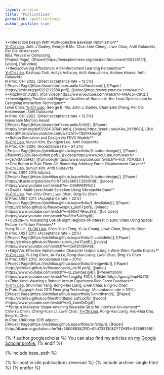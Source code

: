 ```yaml
---
layout: archive
title: "Publications"
permalink: /publications/
author_profile: true
---
```


<br>
<small>**Interaction Design With Multi-objective Bayesian Optimization**<br>
<u>Yi-Chi Liao</u>, John J Dudley, George B Mo, Chun-Lien Cheng, Liwei Chan, Antti Oulasvirta, Per Ola Kristensson<br>
IEEE Pervasive Computing. </small><br>
<small>[Project Page], [[Paper](https://ieeexplore.ieee.org/abstract/document/10024515/)], [video],  [full video]</small>


<br>
<small>**Rediscovering Affordance: A Reinforcement Learning Perspective**<br>
<u>Yi-Chi Liao</u>, Kashyap Todi, Aditya Acharya, Antti Keurulainen, Andrew Howes, Antti Oulasvirta<br>
In Proc. CHI 2022. (Direct acceptance rate = 12.5%)</small><br>
<small>[[Project Page](https://userinterfaces.aalto.fi/affordance/)], [[Paper](https://arxiv.org/pdf/2112.12886.pdf)], [[video](https://www.youtube.com/watch?v=MqzKMCnJt38)],  [[full video](https://www.youtube.com/watch?v=VNAcp-iC9tQ)]</small>


<br>
<small>**Investigating Positive and Negative Qualities of Human-in-the-Loop Optimization for Designing Interaction Techniques**<br>
Liwei Chan, <u>Yi-Chi Liao</u>, George B. Mo, John J. Dudley, Chun-Lien Cheng, Per Ola Kristensson, Antti Oulasvirta<br>
In Proc. CHI 2022. (Direct acceptance rate = 12.5%)</small><br>
<small>Honorable Mention Award</small><br>
<small>[[Project Page](https://userinterfaces.aalto.fi/dit/)], [[Paper](https://arxiv.org/pdf/2204.07641.pdf)], [[video](https://youtu.be/uK4o_2VY90E)],  [[full video](https://www.youtube.com/watch?v=T8ijVKkajwg)]</small>

<br>
<small>**Button Simulation and Design via FDVV Models**<br>
<u>Yi-Chi Liao</u>, Sunjun Kim, Byungjoo Lee, Antti Oulasvirta<br>
In Proc. CHI 2020. (Acceptance rate = 24.3%)</small><br>
<small>[[Project Page](https://yichiliao.github.io/portfolio/0-buttondesign/)], [[Paper](/files/chi2020-liao-button.pdf)], [[video](https://www.youtube.com/watch?v=gE7v3Ai5bFk)],  [[full video](https://www.youtube.com/watch?v=hOi_7O7USaI)]</small>
  
<br>
<small>**One Button to Rule Them All: Rendering Arbitrary Force-Displacement Curves**<br>
<u>Yi-Chi Liao</u>, Sunjun Kim, Antti Oulasvirta<br>
In Proc. UIST 2018 adjunct.</small><br>
<small>[[Project Page](https://yichiliao.github.io/portfolio/0-buttondesign/)], [[Paper](https://dl.acm.org/doi/abs/10.1145/3266037.3266118)], [[video](https://www.youtube.com/watch?v=-CbhRR6199U)]</small>
  
<br>
<small>**Dwell+: Multi-Level Mode Selection Using Vibrotactile Cues**<br>
<u>Yi-Chi Liao</u>, Yen-Chiu Chen,Liwei Chan, Bing-Yu Chen <br>
In Proc. UIST 2017. (Acceptance rate = 22%)</small><br>
<small>[[Project Page](https://yichiliao.github.io/portfolio/1-dwellplus/)], [[Paper](http://yichiliao.github.io/files/dwellplus_uist17.pdf)], [[video](https://www.youtube.com/watch?v=E90wT4RwuSk)],  [[full video](https://www.youtube.com/watch?v=SHxr5JcYqy8)]</small>
  
<br>
<small>**Outside-In: Visualizing Out-of-Sight Regions-of-Interest in a360 Video Using Spatial Picture-in-Picture Previews**<br>
Yung-Ta Lin, <u>Yi-Chi Liao</u>, Shan-Yuan Teng, Yi-Ju Chung, Liwei Chan, Bing-Yu Chen <br>
In Proc. UIST 2017. (Acceptance rate = 22%)</small><br>
<small>[[Project Page](https://yichiliao.github.io/portfolio/2-outsidein/)], [[Paper](http://yichiliao.github.io/files/outsidein_uist17.pdf)], [[video](https://www.youtube.com/watch?v=tCeRS1ObPA8)]</small>
  
<br>
<small>**EdgeVib: Effective Alphanumeric Character Output Using a Wrist-Worn Tactile Display**<br>
<u>Yi-Chi Liao</u>, Yi-Ling Chen, Jo-Yu Lo, Rong-Hao Liang, Liwei Chan, Bing-Yu Chen <br>
In Proc. UIST 2016. (Acceptance rate = 20%) </small><br>
<small>[[Project Page](https://yichiliao.github.io/portfolio/3-edgevib/)], [[Paper](http://yichiliao.github.io/files/edgevib_uist16.pdf)], [[video](https://www.youtube.com/watch?v=Q_2owlSeDg4)], [[Presentation](https://www.youtube.com/watch?v=4aogj5g-Ft0)], [[Slide](https://goo.gl/mpHQ70)]</small>
  
<br>
<small>**ThirdHand: Wearing a Robotic Arm to Experience Rich Force Feedback**<br>
<u>Yi-Chi Liao</u>, Shun-Yao Yang, Rong-Hao Liang, Liwei Chan, Bing-Yu Chen<br>
In Proc. Siggraph Asia 2015 Emerging Technology. (Acceptance rate = 30%). </small><br>
<small>[[Project Page](https://yichiliao.github.io/portfolio/5-thirdhand/)], [[Paper](http://yichiliao.github.io/files/thirdhand_sa15.pdf)], [[video](https://www.youtube.com/watch?v=Q_2owlSeDg4)]</small>
  
<br>
<small>**fStrip: a Malleable Shape-retaining Wearable Strip for Interface On-demand**<br>
Chin-Yu Chien, Cheng-Yuan Li, Liwei Chan, <u>Yi-Chi Liao</u>, Rong-Hao Liang, Hao-Hua Chu, Bing-Yu Chen<br>
In Proc. UbiComp 2015 adjunct. </small><br>
<small>[[Project Page](https://yichiliao.github.io/portfolio/6-fstrip/)], [[Paper](http://dl.acm.org/citation.cfm?id=2800883&CFID=944733130&CFTOKEN=32899269)]</small>

{% if author.googlescholar %}
  You can also find my articles on <u><a href="{{author.googlescholar}}">my Google Scholar profile</a>.</u>
{% endif %}

{% include base_path %}

{% for post in site.publications reversed %}
  {% include archive-single.html %}
{% endfor %}
